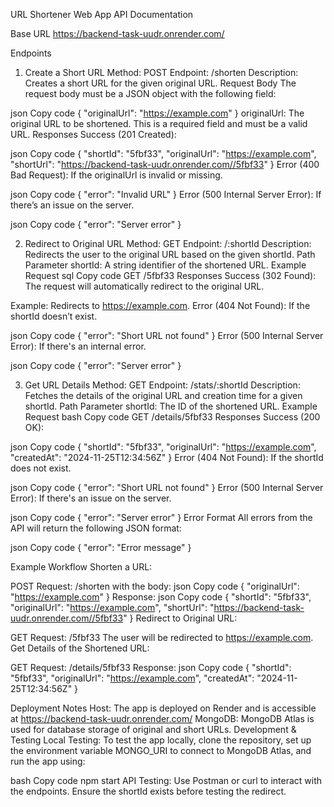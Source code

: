 URL Shortener Web App API Documentation

Base URL
https://backend-task-uudr.onrender.com/

Endpoints
1. Create a Short URL
Method: POST
Endpoint: /shorten
Description: Creates a short URL for the given original URL.
Request Body
The request body must be a JSON object with the following field:

json
Copy code
{
  "originalUrl": "https://example.com"
}
originalUrl: The original URL to be shortened. This is a required field and must be a valid URL.
Responses
Success (201 Created):

json
Copy code
{
  "shortId": "5fbf33",
  "originalUrl": "https://example.com",
  "shortUrl": "https://backend-task-uudr.onrender.com//5fbf33"
}
Error (400 Bad Request): If the originalUrl is invalid or missing.

json
Copy code
{
  "error": "Invalid URL"
}
Error (500 Internal Server Error): If there’s an issue on the server.

json
Copy code
{
  "error": "Server error"
}

2. Redirect to Original URL
Method: GET
Endpoint: /:shortId
Description: Redirects the user to the original URL based on the given shortId.
Path Parameter
shortId: A string identifier of the shortened URL.
Example Request
sql
Copy code
GET /5fbf33
Responses
Success (302 Found): The request will automatically redirect to the original URL.

Example: Redirects to https://example.com.
Error (404 Not Found): If the shortId doesn’t exist.

json
Copy code
{
  "error": "Short URL not found"
}
Error (500 Internal Server Error): If there's an internal error.

json
Copy code
{
  "error": "Server error"
}


3. Get URL Details
Method: GET
Endpoint: /stats/:shortId
Description: Fetches the details of the original URL and creation time for a given shortId.
Path Parameter
shortId: The ID of the shortened URL.
Example Request
bash
Copy code
GET /details/5fbf33
Responses
Success (200 OK):

json
Copy code
{
  "shortId": "5fbf33",
  "originalUrl": "https://example.com",
  "createdAt": "2024-11-25T12:34:56Z"
}
Error (404 Not Found): If the shortId does not exist.

json
Copy code
{
  "error": "Short URL not found"
}
Error (500 Internal Server Error): If there's an issue on the server.

json
Copy code
{
  "error": "Server error"
}
Error Format
All errors from the API will return the following JSON format:

json
Copy code
{
  "error": "Error message"
}


Example Workflow
Shorten a URL:

POST Request: /shorten with the body:
json
Copy code
{
  "originalUrl": "https://example.com"
}
Response:
json
Copy code
{
  "shortId": "5fbf33",
  "originalUrl": "https://example.com",
  "shortUrl": "https://backend-task-uudr.onrender.com//5fbf33"
}
Redirect to Original URL:

GET Request: /5fbf33
The user will be redirected to https://example.com.
Get Details of the Shortened URL:

GET Request: /details/5fbf33
Response:
json
Copy code
{
  "shortId": "5fbf33",
  "originalUrl": "https://example.com",
  "createdAt": "2024-11-25T12:34:56Z"
}

Deployment Notes
Host: The app is deployed on Render and is accessible at https://backend-task-uudr.onrender.com/
MongoDB: MongoDB Atlas is used for database storage of original and short URLs.
Development & Testing
Local Testing: To test the app locally, clone the repository, set up the environment variable MONGO_URI to connect to MongoDB Atlas, and run the app using:

bash
Copy code
npm start
API Testing: Use Postman or curl to interact with the endpoints. Ensure the shortId exists before testing the redirect.

